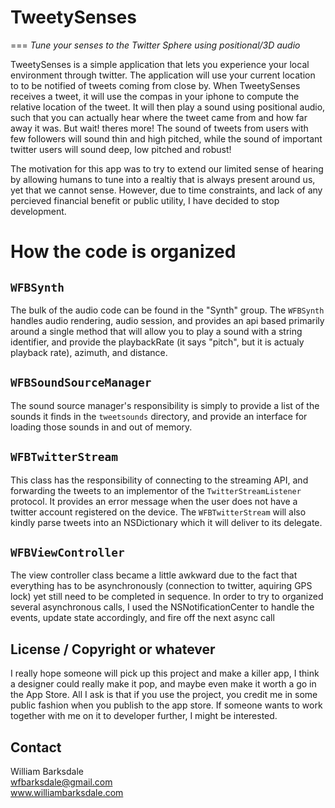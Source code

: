 # TweetySenses
===
*Tune your senses to the Twitter Sphere using positional/3D audio*

TweetySenses is a simple application that lets you experience your local environment through twitter. The application will use your current location to to be notified of tweets coming from close by. When TweetySenses receives a tweet, it will use the compas in your iphone to compute the relative location of the tweet. It will then play a sound using positional audio, such that you can actually hear where the tweet came from and how far away it was. But wait! theres more! The sound of tweets from users with few followers will sound thin and high pitched, while the sound of important twitter users will sound deep, low pitched and robust! 

The motivation for this app was to try to extend our limited sense of hearing by allowing humans to tune into a realtiy that is always present around us, yet that we cannot sense. However, due to time constraints, and lack of any percieved financial benefit or public utility, I have decided to stop development.


# How the code is organized

## `WFBSynth`
The bulk of the audio code can be found in the "Synth" group. The `WFBSynth` handles audio rendering, audio session, and provides an api based primarily around a single method that will allow you to play a sound with a string identifier, and provide the playbackRate (it says "pitch", but it is actualy playback rate), azimuth, and distance. 

## `WFBSoundSourceManager`
The sound source manager's responsibility is simply to provide a list of the sounds it finds in the `tweetsounds` directory, and provide an interface for loading those sounds in and out of memory.

## `WFBTwitterStream`
This class has the responsibility of connecting to the streaming API, and forwarding the tweets to an implementor of the `TwitterStreamListener` protocol. It provides an error message when the user does not have a twitter account registered on the device. The `WFBTwitterStream` will also kindly parse tweets into an NSDictionary which it will deliver to its delegate.

## `WFBViewController`
The view controller class became a little awkward due to the fact that everything has to be asynchronously (connection to twitter, aquiring GPS lock) yet still need to be completed in sequence. In order to try to organized several asynchronous calls, I used the NSNotificationCenter to handle the events, update state accordingly, and fire off the next async call

## License / Copyright or whatever
I really hope someone will pick up this project and make a killer app, I think a designer could really make it pop, and maybe even make it worth a go in the App Store. All I ask is that if you use the project, you credit me in some public fashion when you publish to the app store. If someone wants to work together with me on it to developer further, I might be interested.

## Contact
William Barksdale  
wfbarksdale@gmail.com  
www.williambarksdale.com  
